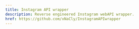 ```yaml
---
title: Instagram API wrapper
description: Reverse engineered Instagram webAPI wrapper.
href: https://github.com/xNaCly/InstagramAPIwrapper
---
```

